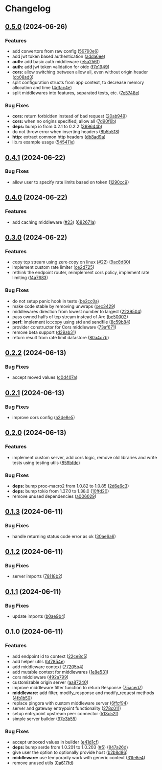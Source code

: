 # Changelog

## [0.5.0](https://github.com/majksa-dev/rust-gateway/compare/v0.4.1...v0.5.0) (2024-06-26)


### Features

* add convertors from raw config ([59790e6](https://github.com/majksa-dev/rust-gateway/commit/59790e60e54460455f6d23d5ad87ec18a3be5db6))
* add jwt token based authentication ([adda6ee](https://github.com/majksa-dev/rust-gateway/commit/adda6ee4f23f38739b9052b0e76777d1baa57472))
* **auth:** add basic auth middleware ([e5a256f](https://github.com/majksa-dev/rust-gateway/commit/e5a256ff3698de84deaa82df1dcea45c12366153))
* **auth:** add jwt token validation for oidc ([f7e1949](https://github.com/majksa-dev/rust-gateway/commit/f7e1949a022a6d6ed874808bff1c2584c38bb1b7))
* **cors:** allow switching between allow all, even without origin header ([cb08ad3](https://github.com/majksa-dev/rust-gateway/commit/cb08ad31a5de8a92e66ff3b3b7b7e22127141d5e))
* split configuration structs from app context, to decrease memory allocation and time ([4dfac4e](https://github.com/majksa-dev/rust-gateway/commit/4dfac4e539b15b41c5fc376821de7fd4b8741683))
* split middlewares into features, separated tests, etc. ([7c5748e](https://github.com/majksa-dev/rust-gateway/commit/7c5748ec0d2e56523e24f9ba4629f7041b27ba79))


### Bug Fixes

* **cors:** return forbidden instead of bad request ([20ab949](https://github.com/majksa-dev/rust-gateway/commit/20ab949b413b855ea1237de42af46d3c0ea5a89b))
* **cors:** when no origins specified, allow all ([7d90f6b](https://github.com/majksa-dev/rust-gateway/commit/7d90f6baa8558cf0664f2c04ef08e3a5cd230ab1))
* **deps:** bump io from 0.2.1 to 0.2.2 ([389644b](https://github.com/majksa-dev/rust-gateway/commit/389644be59a19230defbe41e8adb122cfa3e1cde))
* do not throw error when inserting headers ([8b5b518](https://github.com/majksa-dev/rust-gateway/commit/8b5b518328b22873379b31d2b9bb15b2c123f129))
* **http:** extract common http headers ([db8ad9a](https://github.com/majksa-dev/rust-gateway/commit/db8ad9a42f59e35c95e3e6a683714851204dd440))
* lib.rs example usage ([545411e](https://github.com/majksa-dev/rust-gateway/commit/545411e3b516417fcd1f829c412c149e229ee5ea))

## [0.4.1](https://github.com/majksa-dev/rust-gateway/compare/v0.4.0...v0.4.1) (2024-06-22)


### Bug Fixes

* allow user to specify rate limits based on token ([1290cc9](https://github.com/majksa-dev/rust-gateway/commit/1290cc9594a31356f02df5da28d9708d2e7e6ca5))

## [0.4.0](https://github.com/majksa-dev/rust-gateway/compare/v0.3.0...v0.4.0) (2024-06-22)


### Features

* add caching middleware ([#23](https://github.com/majksa-dev/rust-gateway/issues/23)) ([682671a](https://github.com/majksa-dev/rust-gateway/commit/682671a62fb37edcd7c3ca711cd3780e3c83c8b1))

## [0.3.0](https://github.com/majksa-dev/rust-gateway/compare/v0.2.2...v0.3.0) (2024-06-22)


### Features

* copy tcp stream using zero copy on linux ([#22](https://github.com/majksa-dev/rust-gateway/issues/22)) ([9ac8d30](https://github.com/majksa-dev/rust-gateway/commit/9ac8d308db90d808a6b8bd7a6e4054957f6f3a63))
* implement custom rate limiter ([ce2d725](https://github.com/majksa-dev/rust-gateway/commit/ce2d7259244583c3f871f2fe1a02f116812d2ff9))
* rethink the endpoint router, reimplement cors policy, implement rate limiting ([f4a7683](https://github.com/majksa-dev/rust-gateway/commit/f4a7683760097cf46a928e08e2561e20bdacdd4d))


### Bug Fixes

* do not setup panic hook in tests ([be2cc0a](https://github.com/majksa-dev/rust-gateway/commit/be2cc0ae4dbf983ff783c737676d0dd8b21c6886))
* make code stable by removing unwraps ([cec3429](https://github.com/majksa-dev/rust-gateway/commit/cec3429e82253ec00b26d42f76830b01a495cdca))
* middlewares direction from lowest number to largest ([2239504](https://github.com/majksa-dev/rust-gateway/commit/223950419bb87362a8766521d81d577e09a3a07a))
* pass owned halfs of tcp stream instead of Arc ([be50002](https://github.com/majksa-dev/rust-gateway/commit/be50002bfc3f0117a86081cdcf1645d77f3e8f68))
* **perf:** implement io::copy using std and sendfile ([8c59b84](https://github.com/majksa-dev/rust-gateway/commit/8c59b84fe3d197630d048920d3209fab94225c7d))
* provider constructor for Cors middleware ([73af671](https://github.com/majksa-dev/rust-gateway/commit/73af67191f7b5c2ce6915a70630f9f3d7322ca80))
* remove beta support ([d39ab31](https://github.com/majksa-dev/rust-gateway/commit/d39ab31b4f52cb3f28a5133bf7fe82153682736e))
* return result from rate limit datastore ([80a4c7b](https://github.com/majksa-dev/rust-gateway/commit/80a4c7bb5eb30cd868cbd683394240205bf3dfbb))

## [0.2.2](https://github.com/majksa-dev/rust-gateway/compare/v0.2.1...v0.2.2) (2024-06-13)


### Bug Fixes

* accept moved values ([c0d407a](https://github.com/majksa-dev/rust-gateway/commit/c0d407a3b207d901b5d4f0f8d9d83da6c9184d84))

## [0.2.1](https://github.com/majksa-dev/rust-gateway/compare/v0.2.0...v0.2.1) (2024-06-13)


### Bug Fixes

* improve cors config ([a2de8e5](https://github.com/majksa-dev/rust-gateway/commit/a2de8e5f8f5940d8e83efb8387f16aed3c80795e))

## [0.2.0](https://github.com/majksa-dev/rust-gateway/compare/v0.1.3...v0.2.0) (2024-06-13)


### Features

* implement custom server, add cors logic, remove old libraries and write tests using testing utils ([859bfdc](https://github.com/majksa-dev/rust-gateway/commit/859bfdc9cb9a1adccedf50bca64c13369784b54f))


### Bug Fixes

* **deps:** bump proc-macro2 from 1.0.82 to 1.0.85 ([2d6e6c3](https://github.com/majksa-dev/rust-gateway/commit/2d6e6c333fb492e6fe35b084398adfe5b3fe23b4))
* **deps:** bump tokio from 1.37.0 to 1.38.0 ([10ffd20](https://github.com/majksa-dev/rust-gateway/commit/10ffd20d4d8db2df6329ca05069e2ee0c99dcdb6))
* remove unused dependencies ([a006029](https://github.com/majksa-dev/rust-gateway/commit/a0060294f1cab8d48149180b6a75d9d4eb70652f))

## [0.1.3](https://github.com/majksa-dev/rust-gateway/compare/v0.1.2...v0.1.3) (2024-06-11)


### Bug Fixes

* handle returning status code error as ok ([30ae6a6](https://github.com/majksa-dev/rust-gateway/commit/30ae6a69a38d04ae6ff7f8818549d7d161a06b74))

## [0.1.2](https://github.com/majksa-dev/rust-gateway/compare/v0.1.1...v0.1.2) (2024-06-11)


### Bug Fixes

* server imports ([78118b2](https://github.com/majksa-dev/rust-gateway/commit/78118b2a4b5fe2d116d72612a478441262701968))

## [0.1.1](https://github.com/majksa-dev/rust-gateway/compare/v0.1.0...v0.1.1) (2024-06-11)


### Bug Fixes

* update imports ([b0ae9b4](https://github.com/majksa-dev/rust-gateway/commit/b0ae9b465e4577a913e447b435c5c1b6fbe43cbf))

## 0.1.0 (2024-06-11)


### Features

* add endpoint id to context ([22ce8c5](https://github.com/majksa-dev/rust-gateway/commit/22ce8c540b6e9d45b834b16176ae717cd04f47f3))
* add helper utils ([bf7854e](https://github.com/majksa-dev/rust-gateway/commit/bf7854e40bdeb9ab3992f207bd02b28bde7acd1c))
* add middleware context ([77205b4](https://github.com/majksa-dev/rust-gateway/commit/77205b4758184cdf20b8a2f2cad138c3651c9dd4))
* add mutable context for middlewares ([1e8e531](https://github.com/majksa-dev/rust-gateway/commit/1e8e531b913907872be673005460b490c0d2485c))
* cors middleware ([492a799](https://github.com/majksa-dev/rust-gateway/commit/492a79901d93be9d8520d0bb1ebaf5bf8e24b54c))
* customizable origin server ([aa87240](https://github.com/majksa-dev/rust-gateway/commit/aa872404277ec5b1ce7bd138e4a363555e152313))
* improve middleware filter function to return Response ([75aced7](https://github.com/majksa-dev/rust-gateway/commit/75aced722490a2cbc0f059edcd27a4a475a7a8f3))
* **middleware:** add filter, modify_response and modify_request methods ([4fb1b50](https://github.com/majksa-dev/rust-gateway/commit/4fb1b503c0f6234ed4a052cc2364b75147147c8f))
* replace pingora with custom middleware server ([6ffcf94](https://github.com/majksa-dev/rust-gateway/commit/6ffcf944821d5da329c1acba72e0cc22dfab3d68))
* server and gateway entrypoint functionality ([278c011](https://github.com/majksa-dev/rust-gateway/commit/278c0115c8c6588093a253f254d5e6a9a84fb589))
* setup entrypoint upstream peer connector ([513c52f](https://github.com/majksa-dev/rust-gateway/commit/513c52fd78d0bd490214ef3ec4fae07ac084083b))
* simple server builder ([97e3b55](https://github.com/majksa-dev/rust-gateway/commit/97e3b55a466c30be9357a9e7754716b341c7905a))


### Bug Fixes

* accept unboxed values in builder ([e41d1cf](https://github.com/majksa-dev/rust-gateway/commit/e41d1cf31c8f9f5edaf39d613f10d253ed574d0e))
* **deps:** bump serde from 1.0.201 to 1.0.203 ([#5](https://github.com/majksa-dev/rust-gateway/issues/5)) ([847a26d](https://github.com/majksa-dev/rust-gateway/commit/847a26deeba57c9d5ccaea5323a3801c918480b0))
* give user the option to optionally provide host ([b2b8d86](https://github.com/majksa-dev/rust-gateway/commit/b2b8d866bdefc829d6816aecc45b56ea5c28994e))
* **middleware:** use temporarily work with generic context ([31fe8e4](https://github.com/majksa-dev/rust-gateway/commit/31fe8e498edd2c9500cfc3c4accd3d8a5f338611))
* remove unused utils ([0a617fd](https://github.com/majksa-dev/rust-gateway/commit/0a617fdbd16761f6242f1573ae11cc63883f2129))
